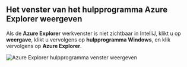## <a name="displaying-the-azure-explorer-tool-window"></a>Het venster van het hulpprogramma Azure Explorer weergeven

Als de **Azure Explorer** werkvenster is niet zichtbaar in IntelliJ, klikt u op **weergave**, klikt u vervolgens op **hulpprogramma Windows**, en klik vervolgens op **Azure Explorer**.

![Azure Explorer hulpprogramma venster weergeven](./media/azure-toolkit-for-intellij-show-azure-explorer/show-az-exp-01.png)

